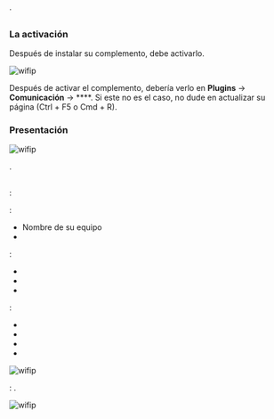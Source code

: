 # 
.

## 
### La activación
Después de instalar su complemento, debe activarlo.

![wifip](/images/activation.png)

Después de activar el complemento, debería verlo en  **Plugins** → **Comunicación** → ****. Si este no es el caso, no dude en actualizar su página (Ctrl + F5 o Cmd + R).

### Presentación 



![wifip](/images/bases.png)

.

## 

 :

 :

* Nombre de su equipo
* 

 :

* 
* 
* 

 :

* 
* 
* 
* 

![wifip](/images/equipement.png)

 : .

![wifip](/images/commande.png)